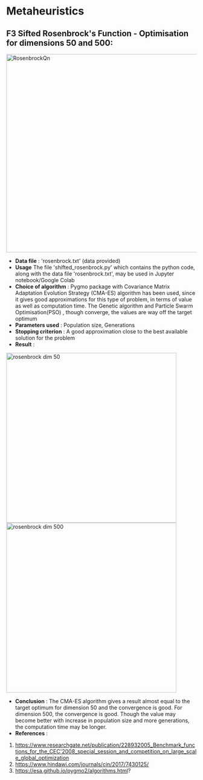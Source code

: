 # Metaheuristics

##  F3 Sifted Rosenbrock's Function - Optimisation for dimensions 50 and 500:
<img width="525" alt="RosenbrockQn" src="https://user-images.githubusercontent.com/35540215/88486518-8c9ab700-cf7e-11ea-9cec-9c7c118835a4.PNG">

* **Data file** :  'rosenbrock.txt' (data provided)
* **Usage** The file 'shifted_rosenbrock.py' which contains the python code, along with the data file 'rosenbrock.txt', may be used in Jupyter notebook/Google Colab
* **Choice of algorithm** : Pygmo package  with Covariance Matrix Adaptation Evolution Strategy (CMA-ES) algorithm has been used, since it gives good approximations for this type of problem, in terms of value as well as computation time. The Genetic algorithm and Particle Swarm Optimisation(PSO) , though converge, the values are way off the target optimum
* **Parameters used** : Population size, Generations
* **Stopping criterion** : A good approximation close to the best available solution for the problem
* **Result** : 

<img width="450" alt="rosenbrock dim 50" src="https://user-images.githubusercontent.com/35540215/88486520-94f2f200-cf7e-11ea-8bf7-9259be56db36.PNG"> <img width="450" alt="rosenbrock dim 500" src="https://user-images.githubusercontent.com/35540215/88486522-9a503c80-cf7e-11ea-860f-afd442e22c40.PNG">




* **Conclusion** : The CMA-ES algorithm gives a result almost equal to the target optimum for dimension 50 and the convergence is good. For dimension 500, the convergence is good. Though the value may become better with increase in population size and more generations, the computation time may be longer.
* **References** : 
1. https://www.researchgate.net/publication/228932005_Benchmark_functions_for_the_CEC'2008_special_session_and_competition_on_large_scale_global_optimization
2. https://www.hindawi.com/journals/cin/2017/7430125/             
3. https://esa.github.io/pygmo2/algorithms.html?

